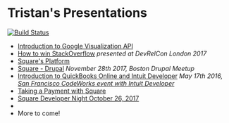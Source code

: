 # Tristan's Presentations
[![Build Status](https://travis-ci.org/tristansokol/Presentations.svg?branch=master)](https://travis-ci.org/tristansokol/Presentations)

* [Introduction to Google Visualization API](https://tristansokol.github.io/Presentations/charts/index.html)
* [How to win StackOverflow](https://tristansokol.github.io/Presentations/How%20to%20win%20StackOverflow/index.html) _presented at DevRelCon London 2017_
* [Square's Platform](https://tristansokol.github.io/Presentations/Square%20Platform%20Overview/index.html)
* [Square - Drupal](https://tristansokol.github.io/Presentations/Square-Drupal/index.html) _November 28th 2017, Boston Drupal Meetup_
* [Introduction to QuickBooks Online and Intuit Developer](https://github.com/tristansokol/Presentations/tree/master/introduction%20to%20QuickBooks%20Online%20and%20Intuit%20Developer)
        _May 17th 2016, [San Francisco CodeWorks event with Intuit Developer](https://www.eventbrite.com/e/intuit-developer-code-works-san-francisco-edition-tickets-24935867852)_
* [Taking a Payment with Square](https://tristansokol.github.io/Presentations/Taking%20a%20Payment%20with%20Square/index.html)
* [Square Developer Night October 26, 2017](https://tristansokol.github.io/Presentations/2017.10.26%20Developer%20Night/)
*
* More to come!
